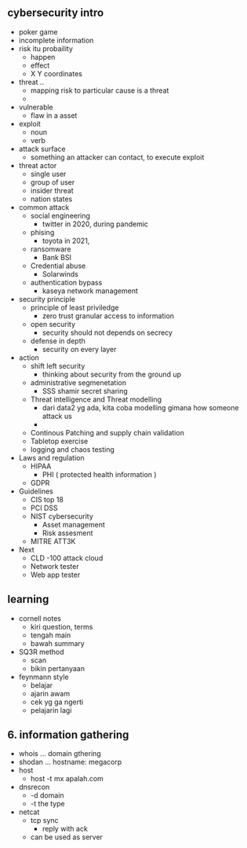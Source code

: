 ## cybersecurity intro
- poker game
- incomplete information
- risk itu probaility
    - happen
    - effect
    - X Y coordinates
- threat .. 
    - mapping risk to particular cause is a threat
    - 
- vulnerable
    - flaw in a asset
- exploit
    - noun
    - verb
- attack surface 
    - something an attacker can contact, to execute exploit
- threat actor
    - single user
    - group of user
    - insider threat
    - nation states
- common attack
    - social engineering
        - twitter in 2020, during pandemic
    - phising
        - toyota in 2021, 
    - ransomware
        - Bank BSI
    - Credential abuse
        - Solarwinds
    - authentication bypass
        - kaseya network management
- security principle
    - principle of least priviledge
        - zero trust granular access to information
    - open security
        - security should not depends on secrecy
    - defense in depth
        - security on every layer
- action
    - shift left security
        - thinking about security from the ground up
    - administrative segmenetation
        - SSS shamir secret sharing
    - Threat intelligence and Threat modelling
        - dari data2 yg ada, kita coba modelling gimana how someone attack us
        - 
    - Continous Patching and supply chain validation 
    - Tabletop exercise
    - logging and chaos testing
- Laws and regulation
    - HIPAA
        - PHI ( protected health information )
    - GDPR
- Guidelines
    - CIS top 18
    - PCI DSS
    - NIST cybersecurity
        - Asset management
        - Risk assesment
    - MITRE ATT3K
- Next
    - CLD -100 attack cloud
    - Network tester
    - Web app tester

## learning
- cornell notes
    - kiri question, terms
    - tengah main
    - bawah summary
- SQ3R method
    - scan
    - bikin pertanyaan
- feynmann style
    - belajar
    - ajarin awam
    - cek yg ga ngerti
    - pelajarin lagi

## 6. information gathering
- whois ... domain gthering
- shodan ... hostname: megacorp
- host 
    - host -t mx apalah.com
- dnsrecon 
    - -d domain
    - -t the type
- netcat 
    - tcp sync
        - reply with ack
    - can be used as server


